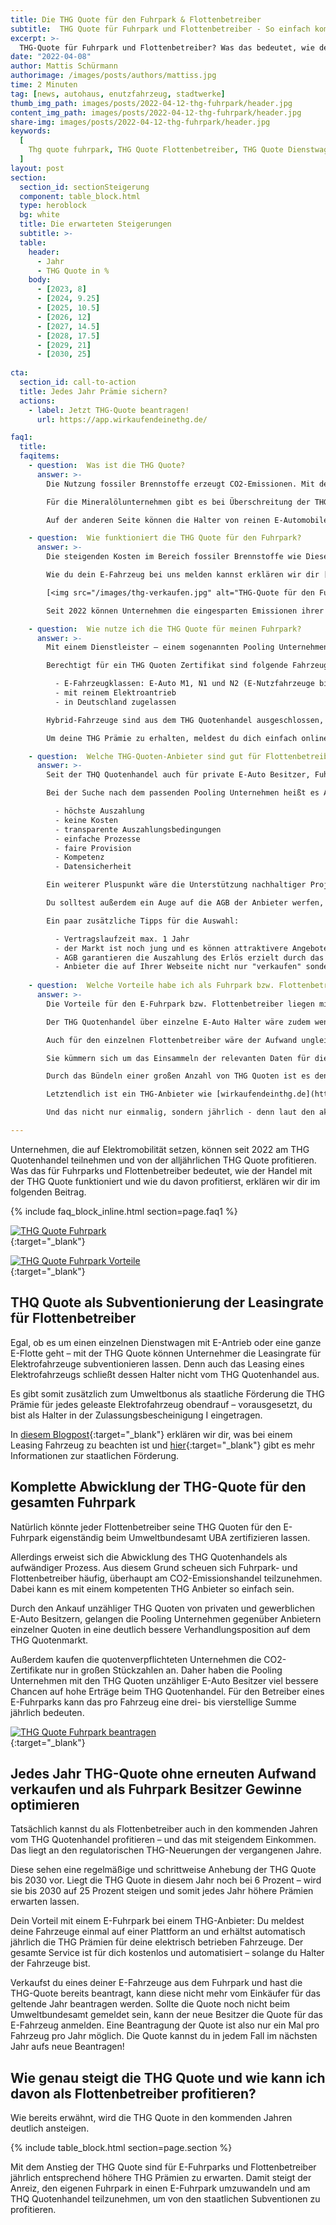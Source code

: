 ```yaml
---
title: Die THG Quote für den Fuhrpark & Flottenbetreiber
subtitle:  THG Quote für Fuhrpark und Flottenbetreiber - So einfach kommst du als Unternehmer an deine THG Prämie! Jetzt hier informieren.
excerpt: >-
  THG-Quote für Fuhrpark und Flottenbetreiber? Was das bedeutet, wie der Handel mit der THG Quote funktioniert und wie du davon profitierst, erklären wir dir im folgenden Beitrag.
date: "2022-04-08"
author: Mattis Schürmann
authorimage: /images/posts/authors/mattiss.jpg
time: 2 Minuten
tag: [news, autohaus, enutzfahrzeug, stadtwerke]
thumb_img_path: images/posts/2022-04-12-thg-fuhrpark/header.jpg
content_img_path: images/posts/2022-04-12-thg-fuhrpark/header.jpg
share-img: images/posts/2022-04-12-thg-fuhrpark/header.jpg
keywords:
  [
	Thg quote fuhrpark, THG Quote Flottenbetreiber, THG Quote Dienstwagen, THG Quote Anbieter, THG Quote verkaufen
  ]
layout: post
section:
  section_id: sectionSteigerung
  component: table_block.html
  type: heroblock
  bg: white
  title: Die erwarteten Steigerungen
  subtitle: >-
  table:
    header:
      - Jahr
      - THG Quote in %
    body:
      - [2023, 8]
      - [2024, 9.25]
      - [2025, 10.5]
      - [2026, 12]
      - [2027, 14.5]
      - [2028, 17.5]
      - [2029, 21]
      - [2030, 25]
    
cta:
  section_id: call-to-action
  title: Jedes Jahr Prämie sichern?
  actions:
    - label: Jetzt THG-Quote beantragen!
      url: https://app.wirkaufendeinethg.de/    

faq1:
  title:
  faqitems:
    - question:  Was ist die THG Quote?
      answer: >-
        Die Nutzung fossiler Brennstoffe erzeugt CO2-Emissionen. Mit der Treibhausgasminderungsquote – „THG Quote“ – werden die großen Mineralölkonzerne dazu verpflichtet, diese Emissionen zu kompensieren. Wie viel CO2-Emissionen jährlich eingespart werden müssen, legt der Gesetzgeber fest. Wer mehr emittiert als es das Gesetz erlaubt, zahlt dafür eine Strafe. Wer CO2 im Verkehrssektor einspart, wird dafür belohnt. <br/> <br/>

        Für die Mineralölunternehmen gibt es bei Überschreitung der THG Quote außer den Strafzahlungen noch eine andere Lösung: Den THG Quotenhandel. Damit ist es den Konzernen nicht nur möglich, die überschüssigen CO2-Emissionen durch den Kauf von sogenannten Emissionszertifikaten auszugleichen. Sie unterstützen außerdem gleichzeitig den Wandel von fossilen Antrieben hin zu E-Mobilität. <br/> <br/>

        Auf der anderen Seite können die Halter von reinen E-Automobilen seit Anfang 2022 ihre eingesparten CO2-Emissionen in ein Emissions-Zertifikat umwandeln lassen, um damit am THG Quotenhandel teilzunehmen. Für den Verkauf dieser Emissionszertifikate gibt es eine entsprechende Prämie. Als E-Fuhrparks und Flottenbetreiber von elektrobetriebenen Kraftfahrzeugen ergibt sich daraus eine attraktive zusätzliche Einnahmequelle bzw. die Möglichkeit die effektive Leasingrate pro E-Auto zu senken.

    - question:  Wie funktioniert die THG Quote für den Fuhrpark?
      answer: >-
        Die steigenden Kosten im Bereich fossiler Brennstoffe wie Diesel und Benzin regen vermehrt Flottenbetreiber dazu an, ihren Fuhrpark auf E-Mobilität umzustellen. Als Belohnung für den E-Fuhrpark winkt den Unternehmen zusätzlich zum [Umweltbonus der Regierung](/blog/2022/03/23/EAuto-Foederung/){:target="_blank"}  die THG Prämie aus dem THG Quotenhandel. Dabei wird pro Fahrzeug und pro Ladepunkt eine THG Quote festgelegt. Der Gedanke dahinter: Mit der THG Quote sollen Flottenbetreiber einen weiteren Anreiz für den Umstieg auf die E-Mobilität erhalten. <br/> <br/>

        Wie du dein E-Fahrzeug bei uns melden kannst erklären wir dir [hier](/blog/2022/03/05/THG-Beantragung-erklaert){:target="_blank"}. <br/> <br/>

        [<img src="/images/thg-verkaufen.jpg" alt="THG-Quote für den Fuhrpark oder Flottenbetreiber Verkaufen in nur 3 Schritten" style="margin: auto; display: block; max-width:800px; max-height:350px max-height: 500px;" />](https://app.wirkaufendeinethg.de/#/thgimpactselector){:target="_blank"}

        Seit 2022 können Unternehmen die eingesparten Emissionen ihrer Elektrofahrzeuge und Ladepunkte durch das Umweltbundesamt zertifizieren lassen, um anschließend mit der Teilnahme am THG- Quotenhandel eine zusätzliche Einnahme zu generieren.

    - question:  Wie nutze ich die THG Quote für meinen Fuhrpark?
      answer: >-
        Mit einem Dienstleister – einem sogenannten Pooling Unternehmen - wird der Handel mit der THG Quote für Fuhrparks und Flottenbetreiber zum Kinderspiel. Digitale Prozesse ermöglichen es, ohne zähe Verhandlungen die THG Quote für jedes E-Auto schnellstmöglich in eine Prämie umzuwandeln. <br/> <br/>

        Berechtigt für ein THG Quoten Zertifikat sind folgende Fahrzeuge eines Fuhrparks:

          - E-Fahrzeugklassen: E-Auto M1, N1 und N2 (E-Nutzfahrzeuge bis 12 Tonnen) sowie E-Busse der Klasse M3
          - mit reinem Elektroantrieb
          - in Deutschland zugelassen

        Hybrid-Fahrzeuge sind aus dem THG Quotenhandel ausgeschlossen, da diese weiterhin mit fossilen Brennstoffen betrieben werden. <br/> <br/>

        Um deine THG Prämie zu erhalten, meldest du dich einfach online beim THG-Anbieter deiner Wahl an, gibst deine Daten ein und lädst die Fahrzeugpapiere hoch. Mehr ist nicht zu tun. Um die Zertifizierung der THG Quoten und den nervenaufreibenden Handel mit den Mineralölgesellschaften kümmert sich das Pooling Unternehmen. Über [diese App](https://app.wirkaufendeinethg.de/){:target="_blank"} bietet wirkaufendeinethg.de den Verkauf der THG Quote an.

    - question:  Welche THG-Quoten-Anbieter sind gut für Flottenbetreiber mit E-Autos?
      answer: >-
        Seit der THQ Quotenhandel auch für private E-Auto Besitzer, Fuhrparks und Flottenbetreiber zugänglich ist, haben sich einige Dienstleister in diesem Bereich positioniert. <br/> <br/>

        Bei der Suche nach dem passenden Pooling Unternehmen heißt es Augen auf, denn nicht alles glänzen durch eine transparente und nachhaltige Abwicklung beim THG Quotenhandel. Folgende Eigenschaften sollte daher der Anbieter deiner Wahl aufweisen: <br/>

          - höchste Auszahlung
          - keine Kosten
          - transparente Auszahlungsbedingungen
          - einfache Prozesse
          - faire Provision
          - Kompetenz
          - Datensicherheit

        Ein weiterer Pluspunkt wäre die Unterstützung nachhaltiger Projekte, die zum Klimaschutz beitragen und den THG Quotenhandel in unseren Augen erst so richtig rund machen. <br/> <br/>

        Du solltest außerdem ein Auge auf die AGB der Anbieter werfen, denn einige revidieren ihre Werbeversprechen oftmals wieder in den Allgemeinen Geschäftsbedingungen. Hier findest du unsere [AGBs](/agbs){:target="_blank"}. <br/> <br/>

        Ein paar zusätzliche Tipps für die Auswahl:

          - Vertragslaufzeit max. 1 Jahr 
          - der Markt ist noch jung und es können attraktivere Angebote auftauchen
          - AGB garantieren die Auszahlung des Erlös erzielt durch das Verkaufen des CO2-Zertifikate
          - Anbieter die auf Ihrer Webseite nicht nur "verkaufen" sondern auch informieren zeugen von einem transparenten und langfristigen Geschäftsmodell.
      
    - question:  Welche Vorteile habe ich als Fuhrpark bzw. Flottenbetreiber mit einem THG-Quoten-Anbieter?
      answer: >-
        Die Vorteile für den E-Fuhrpark bzw. Flottenbetreiber liegen mit einem THG Anbieter im Grunde klar auf der Hand. Der Quotenhandel erfolgt über bilaterale Handelsbeziehungen und setzt eine Mindestmenge an Quoten voraus. Für einen einzelnen Anbieter wäre somit eine Teilnahme am Quotenhandel ohne einen gut vernetzten Dienstleister mit einem entsprechenden Portfolio gar nicht möglich. <br/> <br/>

        Der THG Quotenhandel über einzelne E-Auto Halter wäre zudem wenig effizient. Die großen Mineralölunternehmen wie Shell, Aral & Co. haben kaum die Zeit und personelle Kapazität, um mit Millionen von THQ Quoten Besitzern zu verhandeln. <br/> <br/>

        Auch für den einzelnen Flottenbetreiber wäre der Aufwand ungleich größer, müsste er sich selbst um den Verkauf seiner CO2-Zertifikate kümmern. Diese Arbeit übernehmen die Pooling Unternehmen. <br/> <br/>

        Sie kümmern sich um das Einsammeln der relevanten Daten für die Ermittlung deiner THG Quoten aus dem E-Fuhrpark und sorgen obendrein für die Zertifizierung deiner CO2-Einsparungen beim Umweltbundesamt. Die digitale Abwicklung aller Prozesse macht das gesamte Prozedere für dich als Flottenbetreiber sehr einfach und garantiert dir obendrein eine hohe Datensicherheit. <br/> <br/>

        Durch das Bündeln einer großen Anzahl von THG Quoten ist es den Pooling Unternehmen möglich, für ihre Kunden Großhandelspreise herauszuschlagen und damit für hohe Erlöse zu sorgen. <br/> <br/>

        Letztendlich ist ein THG-Anbieter wie [wirkaufendeinthg.de](https://www.wirkaufendeinethg.de/){:target="_blank"} aufgrund seines Insiderwissens über die Entwicklungen im THG Quotenhandel dazu in der Lage, optimale Handelsbedingungen zu schaffen und damit die größtmöglichen Quotenerlöse zu erzielen. <br/> <br/>

        Und das nicht nur einmalig, sondern jährlich - denn laut den aktuellen gesetzlichen Bestimmungen begleitet uns der Handel mit den THG Quoten mindestens bis in Jahr 2030. <br/>

---
```


Unternehmen, die auf Elektromobilität setzen, können seit 2022 am THG Quotenhandel teilnehmen und von der alljährlichen THG Quote profitieren. Was das für Fuhrparks und Flottenbetreiber bedeutet, wie der Handel mit der THG Quote funktioniert und wie du davon profitierst, erklären wir dir im folgenden Beitrag.

{% include faq_block_inline.html section=page.faq1 %}

[<img src="/images/Vorteile-THG-1.png" alt="THG Quote Fuhrpark" style="margin: auto; display: block; max-width:800px; max-height:350px" />](https://app.wirkaufendeinethg.de){:target="_blank"}

[<img src="/images/Vorteile-THG-2.png" alt="THG Quote Fuhrpark Vorteile" style="margin: auto; display: block; max-width:800px; max-height:350px" />](https://app.wirkaufendeinethg.de){:target="_blank"}

## THQ Quote als Subventionierung der Leasingrate für Flottenbetreiber

Egal, ob es um einen einzelnen Dienstwagen mit E-Antrieb oder eine ganze E-Flotte geht – mit der THG Quote können Unternehmer die Leasingrate für Elektrofahrzeuge subventionieren lassen. Denn auch das Leasing eines Elektrofahrzeugs schließt dessen Halter nicht vom THG Quotenhandel aus.

Es gibt somit zusätzlich zum Umweltbonus als staatliche Förderung die THG Prämie für jedes geleaste Elektrofahrzeug obendrauf – vorausgesetzt, du bist als Halter in der Zulassungsbescheinigung I eingetragen.

In [diesem Blogpost](/blog/2022/03/22/THG-Leasing/){:target="_blank"} erklären wir dir, was bei einem Leasing Fahrzeug zu beachten ist und [hier](/blog/2022/03/23/EAuto-Foederung/){:target="_blank"} gibt es mehr Informationen zur staatlichen Förderung.

## Komplette Abwicklung der THG-Quote für den gesamten Fuhrpark

Natürlich könnte jeder Flottenbetreiber seine THG Quoten für den E-Fuhrpark eigenständig beim Umweltbundesamt UBA zertifizieren lassen.

Allerdings erweist sich die Abwicklung des THG Quotenhandels als aufwändiger Prozess. Aus diesem Grund scheuen sich Fuhrpark- und Flottenbetreiber häufig, überhaupt am CO2-Emissionshandel teilzunehmen. Dabei kann es mit einem kompetenten THG Anbieter so einfach sein.

Durch den Ankauf unzähliger THG Quoten von privaten und gewerblichen E-Auto Besitzern, gelangen die Pooling Unternehmen gegenüber Anbietern einzelner Quoten in eine deutlich bessere Verhandlungsposition auf dem THG Quotenmarkt.

Außerdem kaufen die quotenverpflichteten Unternehmen die CO2-Zertifikate nur in großen Stückzahlen an. Daher haben die Pooling Unternehmen mit den THG Quoten unzähliger E-Auto Besitzer viel bessere Chancen auf hohe Erträge beim THG Quotenhandel. Für den Betreiber eines E-Fuhrparks kann das pro Fahrzeug eine drei- bis vierstellige Summe jährlich bedeuten.

[<img src="/images/banner-cta-thg-quote-beantragen-tesla.jpg" alt="THG Quote Fuhrpark beantragen" style="margin: auto; display: block; max-width:800px; max-height:350px" />](https://app.wirkaufendeinethg.de){:target="_blank"}

## Jedes Jahr THG-Quote ohne erneuten Aufwand verkaufen und als Fuhrpark Besitzer Gewinne optimieren

Tatsächlich kannst du als Flottenbetreiber auch in den kommenden Jahren vom THG Quotenhandel profitieren – und das mit steigendem Einkommen. Das liegt an den regulatorischen THG-Neuerungen der vergangenen Jahre.

Diese sehen eine regelmäßige und schrittweise Anhebung der THG Quote bis 2030 vor. Liegt die THG Quote in diesem Jahr noch bei 6 Prozent – wird sie bis 2030 auf 25 Prozent steigen und somit jedes Jahr höhere Prämien erwarten lassen.

Dein Vorteil mit einem E-Fuhrpark bei einem THG-Anbieter: Du meldest deine Fahrzeuge einmal auf einer Plattform an und erhältst automatisch jährlich die THG Prämien für deine elektrisch betrieben Fahrzeuge. Der gesamte Service ist für dich kostenlos und automatisiert – solange du Halter der Fahrzeuge bist.

Verkaufst du eines deiner E-Fahrzeuge aus dem Fuhrpark und hast die THG-Quote bereits beantragt, kann diese nicht mehr vom Einkäufer für das geltende Jahr beantragen werden. Sollte die Quote noch nicht beim Umweltbundesamt gemeldet sein, kann der neue Besitzer die Quote für das E-Fahrzeug anmelden. Eine Beantragung der Quote ist also nur ein Mal pro Fahrzeug pro Jahr möglich. Die Quote kannst du in jedem Fall im nächsten Jahr aufs neue Beantragen!


## Wie genau steigt die THG Quote und wie kann ich davon als Flottenbetreiber profitieren?

Wie bereits erwähnt, wird die THG Quote in den kommenden Jahren deutlich ansteigen.

{% include table_block.html section=page.section %}

Mit dem Anstieg der THG Quote sind für E-Fuhrparks und Flottenbetreiber jährlich entsprechend höhere THG Prämien zu erwarten. Damit steigt der Anreiz, den eigenen Fuhrpark in einen E-Fuhrpark umzuwandeln und am THQ Quotenhandel teilzunehmen, um von den staatlichen Subventionen zu profitieren.
